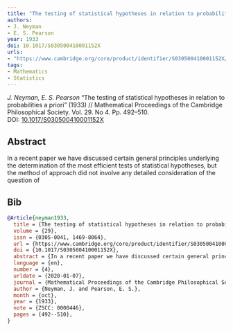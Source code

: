 ```yaml
---
title: "The testing of statistical hypotheses in relation to probabilities a priori"
authors:
- J. Neyman
- E. S. Pearson
year: 1933
doi: 10.1017/S030500410001152X
urls:
- "https://www.cambridge.org/core/product/identifier/S030500410001152X/type/journal_article"
tags:
- Mathematics
- Statistics
---
```


<i>J. Neyman, E. S. Pearson</i> <span title="In a recent paper we have discussed certain general principles underlying the determination of the most efficient tests of statistical hypotheses, but the method of approach did not involve any detailed consideration of the question of">“The testing of statistical hypotheses in relation to probabilities a priori”</span> (1933) // Mathematical Proceedings of the Cambridge Philosophical Society. Vol.&nbsp;29. No&nbsp;4. Pp.&nbsp;492–510. DOI:&nbsp;<a href='https://doi.org/10.1017/S030500410001152X'>10.1017/S030500410001152X</a>

## Abstract

In a recent paper we have discussed certain general principles underlying the determination of the most efficient tests of statistical hypotheses, but the method of approach did not involve any detailed consideration of the question of

## Bib

```bib
@Article{neyman1933,
  title = {The testing of statistical hypotheses in relation to probabilities a priori},
  volume = {29},
  issn = {0305-0041, 1469-8064},
  url = {https://www.cambridge.org/core/product/identifier/S030500410001152X/type/journal_article},
  doi = {10.1017/S030500410001152X},
  abstract = {In a recent paper we have discussed certain general principles underlying the determination of the most efficient tests of statistical hypotheses, but the method of approach did not involve any detailed consideration of the question of},
  language = {en},
  number = {4},
  urldate = {2020-01-07},
  journal = {Mathematical Proceedings of the Cambridge Philosophical Society},
  author = {Neyman, J. and Pearson, E. S.},
  month = {oct},
  year = {1933},
  note = {ZSCC: 0000446},
  pages = {492--510},
}
```
